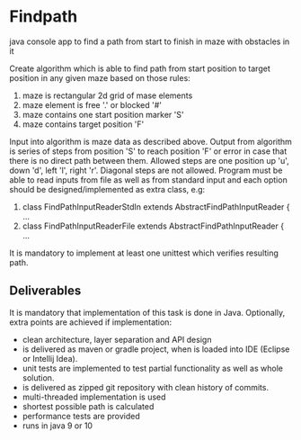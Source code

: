 # Findpath

java console app to find a path from start to finish in maze with obstacles in it

Create algorithm which is able to find path from start position to target position in any given maze based on those rules:

1. maze is rectangular 2d grid of mase elements
2. maze element is free '.' or blocked '#'
3. maze contains one start position marker 'S'
4. maze contains target position 'F'

Input into algorithm is maze data as described above. Output from algorithm is series of steps from 
position 'S' to reach position 'F' or error in case that there is no direct path between them.
Allowed steps are one position up 'u', down 'd', left 'l', right 'r'. Diagonal steps are not allowed.
Program must be able to read inputs from file as well as from standard input and each option
should be designed/implemented as extra class, e.g:

1. class FindPathInputReaderStdIn extends AbstractFindPathInputReader { ...
2. class FindPathInputReaderFile extends AbstractFindPathInputReader { ...

It is mandatory to implement at least one unittest which verifies resulting path.

## Deliverables

It is mandatory that implementation of this task is done in Java. 
Optionally, extra points are achieved if implementation:
* clean architecture, layer separation and API design
* is delivered as maven or gradle project, when is loaded into IDE (Eclipse or Intellij Idea).
* unit tests are implemented to test partial functionality as well as whole solution.
* is delivered as zipped git repository with clean history of commits.
* multi-threaded implementation is used 
* shortest possible path is calculated
* performance tests are provided
* runs in java 9 or 10
